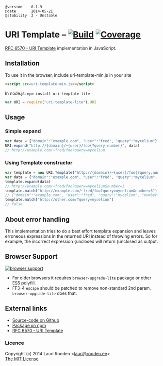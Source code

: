 [1]: https://secure.travis-ci.org/litejs/uri-template-lite.png
[2]: https://travis-ci.org/litejs/uri-template-lite
[3]: https://coveralls.io/repos/litejs/uri-template-lite/badge.png
[4]: https://coveralls.io/r/litejs/uri-template-lite
[7]: https://ci.testling.com/litejs/uri-template-lite.png
[8]: https://ci.testling.com/litejs/uri-template-lite
[RFC 6570 - URI Template]: http://tools.ietf.org/html/rfc6570


    @version    0.1.9
    @date       2014-05-21
    @stability  2 - Unstable



URI Template &ndash; [![Build][1]][2] [![Coverage][3]][4]
============

[RFC 6570 - URI Template][] implementation in JavaScript.



Installation
------------

To use it in the browser, include uri-template-min.js in your site

```html
<script src=uri-template-min.js></script>
```

In node.js: `npm install uri-template-lite`

```javascript
var URI = require("uri-template-lite").URI
```



Usage
-----

### Simple expand

```javascript
var data = {"domain":"example.com", "user":"fred", "query":"mycelium"}
URI.expand("http://{domain}/~{user}/foo{?query,number}", data)
// http://example.com/~fred/foo?query=mycelium
```

### Using Template constructor

```javascript
var template = new URI.Template("http://{domain}/~{user}/foo{?query,number}")
var data = {"domain":"example.com", "user":"fred", "query":"mycelium", "number": 3}
template.expand(data)
// http://example.com/~fred/foo?query=mycelium&number=3
template.match("http://example.com/~fred/foo?query=mycelium&number=3")
// {"domain":"example.com", "user":"fred", "query":"mycelium", "number": "3"}
template.match("http://other.com/?query=mycelium")
// false
```


About error handling
--------------------

This implementation tries to do a best effort template expansion 
and leaves erroneous expressions in the returned URI 
instead of throwing errors.
So for example, the incorrect expression 
{unclosed will return {unclosed as output.



Browser Support
---------------

[![browser support][7]][8]

-   For older browsers it requires `browser-upgrade-lite` package 
    or other ES5 polyfill.
-   FF3-4 `escape` should be patched to remove non-standard 2nd param, 
    `browser-upgrade-lite` does that.



External links
--------------

-   [Source-code on Github](https://github.com/litejs/uri-template-lite)
-   [Package on npm](https://npmjs.org/package/uri-template-lite)
-   [RFC 6570 - URI Template][]


### Licence

Copyright (c) 2014 Lauri Rooden &lt;lauri@rooden.ee&gt;  
[The MIT License](http://lauri.rooden.ee/mit-license.txt)




